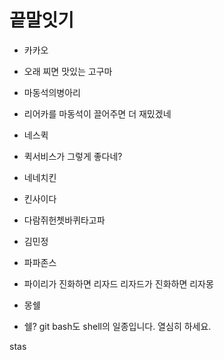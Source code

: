 # 끝말잇기

* 카카오
* 오래 찌면 맛있는 고구마
* 마동석의병아리
* 리어카를 마동석이 끌어주면 더 재밌겠네

* 네스퀵

- 퀵서비스가 그렇게 좋다네?

- 네네치킨

- 킨사이다

- 다람쥐헌쳇바퀴타고파

- 김민정
- 파파존스


- 파이리가 진화하면 리자드 리자드가 진화하면 리자몽


- 몽쉘
- 쉘? git bash도 shell의 일종입니다. 열심히 하세요.



>>

stas
